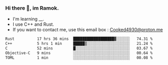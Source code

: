 ### Hi there 👋, im Ramok.

- I'm learning __.
- I use C++ and Rust.
- If you want to contact me, use this email box : Cooked4930@proton.me

<!--START_SECTION:waka-->

```txt
Rust          17 hrs 36 mins  ██████████████████▓░░░░░░   74.31 %
C++           5 hrs 1 min     █████▒░░░░░░░░░░░░░░░░░░░   21.24 %
C             52 mins         █░░░░░░░░░░░░░░░░░░░░░░░░   03.67 %
Objective-C   9 mins          ░░░░░░░░░░░░░░░░░░░░░░░░░   00.64 %
TOML          1 min           ░░░░░░░░░░░░░░░░░░░░░░░░░   00.08 %
```

<!--END_SECTION:waka-->

